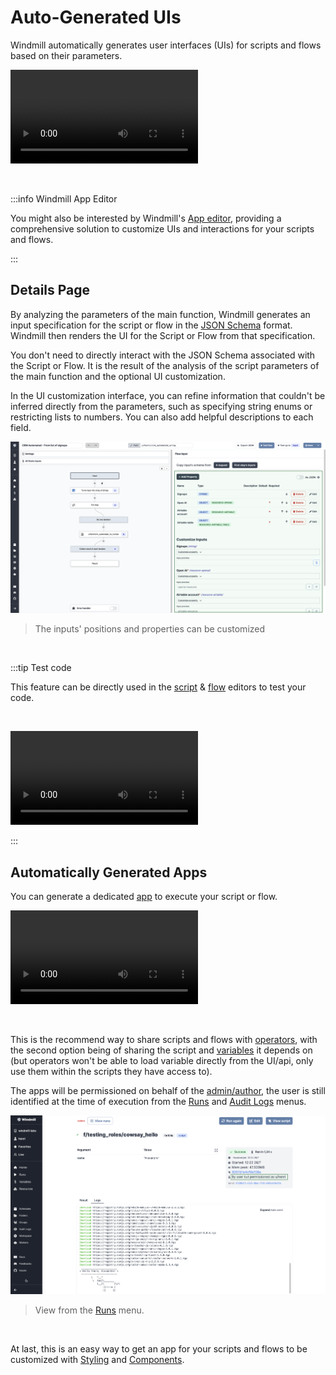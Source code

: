 # Auto-Generated UIs

Windmill automatically generates user interfaces (UIs) for scripts and flows based on their parameters.

<video
    className="border-2 rounded-xl object-cover w-full h-full dark:border-gray-800"
    autoPlay
    controls
    id="main-video"
    src="/videos/auto_generated_uis.mp4"
/>

<br/>

:::info Windmill App Editor

You might also be interested by Windmill's [App editor](../../getting_started/7_apps_quickstart/index.mdx), providing a comprehensive solution to customize UIs and interactions for your scripts and flows.

:::

## Details Page

By analyzing the parameters of the main function, Windmill generates an input specification for the script or flow in the [JSON Schema](../13_json_schema_and_parsing/index.md) format. Windmill then renders the UI for the Script or Flow from that specification.

You don't need to directly interact with the JSON Schema associated with the Script or Flow. It is the result of the analysis of the script parameters of the main function and the optional UI customization.

In the UI customization interface, you can refine information that couldn't be inferred directly from the parameters, such as specifying string enums or restricting lists to numbers. You can also add helpful descriptions to each field.

![Customize inputs](./customize_inputs.png.webp)

> The inputs' positions and properties can be customized

<br/>

:::tip Test code

This feature can be directly used in the [script](../../getting_started/0_scripts_quickstart/index.mdx) & [flow](../../getting_started/6_flows_quickstart/index.mdx) editors to test your code.

<br/>

<video
    className="border-2 rounded-xl object-cover w-full h-full dark:border-gray-800"
    controls
    src="/videos/ui_from_script_editor.mp4"
/>

:::

## Automatically Generated Apps

You can generate a dedicated [app](../../apps/0_app_editor/index.mdx) to execute your script or flow.

<video
    className="border-2 rounded-xl object-cover w-full h-full dark:border-gray-800"
    controls
    src="/videos/cowsay_app.mp4"
/>

<br/>

This is the recommend way to share scripts and flows with [operators](../16_roles_and_permissions/index.mdx), with the second option being of sharing the script and [variables](../2_variables_and_secrets/index.mdx) it depends on (but operators won't be able to load variable directly from the UI/api, only use them within the scripts they have access to).

The apps will be permissioned on behalf of the [admin/author](../16_roles_and_permissions/index.mdx), the user is still identified at the time of execution from the [Runs](../5_monitor_past_and_future_runs/index.mdx) and [Audit Logs](../14_audit_logs/index.mdx) menus.

![Script execution Runs menu](./script_exec_runs.png "View from the run menu")

> View from the [Runs](../5_monitor_past_and_future_runs/index.mdx) menu.

<br/>

At last, this is an easy way to get an app for your scripts and flows to be customized with [Styling](../../apps/4_app_configuration-settings/4_app_styling.mdx) and [Components](../../apps/4_app_configuration-settings/1_app_component_library.md).